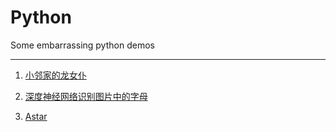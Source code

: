 # Python

Some embarrassing python demos

***

1. [小邻家的龙女仆](https://github.com/IdlessChaye/Python/tree/master/%E5%B0%8F%E9%82%BB%E5%AE%B6%E7%9A%84%E9%BE%99%E5%A5%B3%E4%BB%86)

2. [深度神经网络识别图片中的字母](https://github.com/IdlessChaye/Python/tree/master/%E6%B7%B1%E5%BA%A6%E7%A5%9E%E7%BB%8F%E7%BD%91%E7%BB%9C%E8%AF%86%E5%88%AB%E5%9B%BE%E7%89%87%E4%B8%AD%E7%9A%84%E5%AD%97%E6%AF%8D)

3. [Astar](https://github.com/IdlessChaye/Python/tree/master/Astar)
